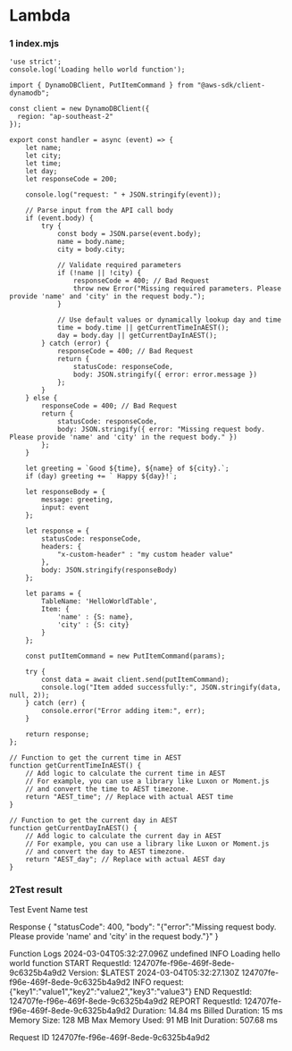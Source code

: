 # Lambda



### 1 index.mjs 
```
'use strict';
console.log('Loading hello world function');

import { DynamoDBClient, PutItemCommand } from "@aws-sdk/client-dynamodb";

const client = new DynamoDBClient({
  region: "ap-southeast-2"
});

export const handler = async (event) => {
    let name;
    let city;
    let time;
    let day;
    let responseCode = 200;
    
    console.log("request: " + JSON.stringify(event));

    // Parse input from the API call body
    if (event.body) {
        try {
            const body = JSON.parse(event.body);
            name = body.name;
            city = body.city;

            // Validate required parameters
            if (!name || !city) {
                responseCode = 400; // Bad Request
                throw new Error("Missing required parameters. Please provide 'name' and 'city' in the request body.");
            }

            // Use default values or dynamically lookup day and time
            time = body.time || getCurrentTimeInAEST();
            day = body.day || getCurrentDayInAEST();
        } catch (error) {
            responseCode = 400; // Bad Request
            return {
                statusCode: responseCode,
                body: JSON.stringify({ error: error.message })
            };
        }
    } else {
        responseCode = 400; // Bad Request
        return {
            statusCode: responseCode,
            body: JSON.stringify({ error: "Missing request body. Please provide 'name' and 'city' in the request body." })
        };
    }

    let greeting = `Good ${time}, ${name} of ${city}.`;
    if (day) greeting += ` Happy ${day}!`;

    let responseBody = {
        message: greeting,
        input: event
    };

    let response = {
        statusCode: responseCode,
        headers: {
            "x-custom-header" : "my custom header value"
        },
        body: JSON.stringify(responseBody)
    };
    
    let params = {
        TableName: 'HelloWorldTable',
        Item: {
            'name' : {S: name},
            'city' : {S: city}
        }
    };

    const putItemCommand = new PutItemCommand(params); 

    try {
        const data = await client.send(putItemCommand);
        console.log("Item added successfully:", JSON.stringify(data, null, 2));
    } catch (err) {
        console.error("Error adding item:", err);
    }

    return response;
};

// Function to get the current time in AEST
function getCurrentTimeInAEST() {
    // Add logic to calculate the current time in AEST
    // For example, you can use a library like Luxon or Moment.js
    // and convert the time to AEST timezone.
    return "AEST_time"; // Replace with actual AEST time
}

// Function to get the current day in AEST
function getCurrentDayInAEST() {
    // Add logic to calculate the current day in AEST
    // For example, you can use a library like Luxon or Moment.js
    // and convert the day to AEST timezone.
    return "AEST_day"; // Replace with actual AEST day
}

```





### 2Test result

Test Event Name
test

Response
{
  "statusCode": 400,
  "body": "{\"error\":\"Missing request body. Please provide 'name' and 'city' in the request body.\"}"
}

Function Logs
2024-03-04T05:32:27.096Z	undefined	INFO	Loading hello world function
START RequestId: 124707fe-f96e-469f-8ede-9c6325b4a9d2 Version: $LATEST
2024-03-04T05:32:27.130Z	124707fe-f96e-469f-8ede-9c6325b4a9d2	INFO	request: {"key1":"value1","key2":"value2","key3":"value3"}
END RequestId: 124707fe-f96e-469f-8ede-9c6325b4a9d2
REPORT RequestId: 124707fe-f96e-469f-8ede-9c6325b4a9d2	Duration: 14.84 ms	Billed Duration: 15 ms	Memory Size: 128 MB	Max Memory Used: 91 MB	Init Duration: 507.68 ms

Request ID
124707fe-f96e-469f-8ede-9c6325b4a9d2
